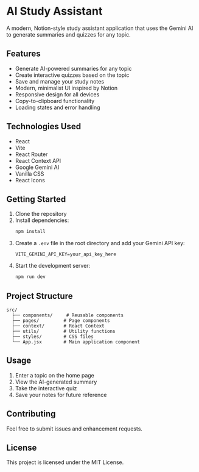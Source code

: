# AI Study Assistant

A modern, Notion-style study assistant application that uses the Gemini AI to generate summaries and quizzes for any topic.

## Features

- Generate AI-powered summaries for any topic
- Create interactive quizzes based on the topic
- Save and manage your study notes
- Modern, minimalist UI inspired by Notion
- Responsive design for all devices
- Copy-to-clipboard functionality
- Loading states and error handling

## Technologies Used

- React
- Vite
- React Router
- React Context API
- Google Gemini AI
- Vanilla CSS
- React Icons

## Getting Started

1. Clone the repository
2. Install dependencies:
   ```bash
   npm install
   ```
3. Create a `.env` file in the root directory and add your Gemini API key:
   ```
   VITE_GEMINI_API_KEY=your_api_key_here
   ```
4. Start the development server:
   ```bash
   npm run dev
   ```

## Project Structure

```
src/
  ├── components/     # Reusable components
  ├── pages/         # Page components
  ├── context/       # React Context
  ├── utils/         # Utility functions
  ├── styles/        # CSS files
  └── App.jsx        # Main application component
```

## Usage

1. Enter a topic on the home page
2. View the AI-generated summary
3. Take the interactive quiz
4. Save your notes for future reference

## Contributing

Feel free to submit issues and enhancement requests.

## License

This project is licensed under the MIT License. 